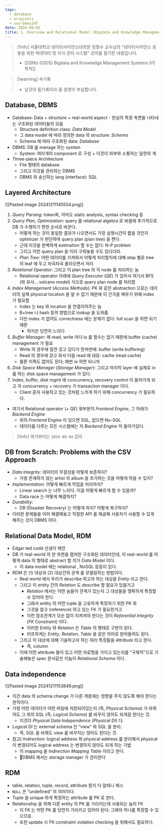 ```yaml
---
tags:
  - database
  - originals
  - snu-bkms24f
date: 2024-09-02
title: 1. Overview and Relational Model (Bigdata and Knowledge Management Systems 1, SNU GSDS)
---
```

> [!info] 서울대학교 데이터사이언스대학원 정형수 교수님의 "데이터사이언스 응용을 위한 빅데이터 및 지식 관리 시스템" 강의를 필기한 내용입니다.
> - [[(SNU GSDS) Bigdata and Knowledge Management Systems 01|목차]]

> [!warning] 속기록
> - 날것의 필기록이라 좀 설명이 부실합니다.

## Database, DBMS

- Database: Data + structure + real-world aspect - 현실의 특정 측면을 나타내는 구조화된 데이터들의 모음
	- Structure definition class: *Data Model*
	- 그 data model 에 따라 정의한 data 의 structure: *Schema*
	- Schema 에 따라 구조화된 data: *Database*
- DBMS: DB 를 manage 하는 system
	- System: 여러개의 component 로 구성 + 이것이 외부와 소통하는 일련의 계
- Three-piece Architecture
	- File 형태의 database
	- 그리고 이것을 관리하는 DBMS
	- DBMS 와 송신하는 lang (interface): SQL

## Layered Architecture

![[Pasted image 20241211145554.png]]

1. *Query Parsing*: token화, 아마도 static analysis, syntax checking 등
2. *Query Plan, Optimization*: query 를 relational algebra 로 바꿈에 추가적으로 DB 가 수행하기 편한 순서로 바꾼다.
	- 어떻게 하는 것이 동일한 결과가 나오면서도 가장 실행시간이 짧을 것인지 optimizer 가 판단하여 query plan (plan tree) 을 짠다.
	- 근데 이것을 완벽하게 estimation 할 수는 없다: N-P problem
	- 그리고 이런 query plan 을 미리 구워놓을 수도 있다더라.
	- *Plan Tree*: 어떤 데이터를 가져와서 어떻게 처리할지에 대해 step 별로 tree 의 leaf 에 두고 차곡차곡 올라오면서 처리
3. *Relational Operator*: 그리고 이 plan tree 의 각 node 를 처리하는 놈
	- Relational operator 아래에 *Query Executor* (*QE*) 가 있어서 여기서 BFS (와 유사... volcano model) 식으로 query plan node 를 처리함
4. *Index Management* (*Access Methods*): PK 와 같은 abstraction 으로는 데이터의 실제 physical location 을 알 수 없기 때문에 이 간극을 메우기 위해 index 가 필요함
	- Index 는 key 와 location 을 연결지어주는 놈
	- B+tree 나 hash 등의 방법으로 lookup 을 도와줌
	- 다만 index 가 없어도 correctness 에는 문제가 없다: full scan 을 하면 되기 때문
		- 하지만 당연히 느리다
5. *Buffer Manager*: 매 read, write 마다 io 를 할수는 없기 때문에 buffer (cache) management 가 필요
	- Write 의 경우에 잠깐 갖고 있다가 한꺼번에: buffer (write buffering)
	- Read 의 경우에 갖고 와서 다음 read 에 대응: cache (read cache)
	- 물론 이쪽도 없어도 된다; 매번 io 하면 되니까
6. *Disk Space Manager* (*Storage Manager*): 그리고 마지막 layer 에 실제로 io 를 하는 disk space management 가 있다.
7. Index, buffer, disk mgmt 에 concurrency, recovery control 이 들어가게 되고 저 concurrency + recovery 가 transaction manager 이다.
	- Client 혼자 사용하고 있는 것처럼 느끼게 하기 위해 concurrency 가 필요하다.
- 여기서 Relational operator (+ QE) 윗부분이 *Frontend Engine*, 그 아래가 *Backend Engine*
	- 위의 *Frontend Engine* 이 있으면 SQL, 없으면 No-SQL
	- 데이터를 다루는 모든 시스템에는 저 *Backend Engine* 이 들어가있다.

> [!info] 여기부터는 `2024-09-04` 강의

## DB from Scratch: Problems with the CSV Approach

- *Data Integrity*: 데이터의 무결성을 어떻게 보존하지?
	- 가령 존재하지 않는 artist 의 album 을 추가하는 것을 어떻게 막을 수 있지?
- *Implementation*: 어떻게 빠르게 작업을 처리하지?
	- Linear search 는 너무 느리다. 이걸 어떻게 빠르게 할 수 있을까?
	- Data race 는 어떻게 해결하지?
- *Durability*:
	- DR (Disaster Recovery) 는 어떻게 하지? 어떻게 복구하지?
- 이러한 문제들을 이미 해결해놓고 적절한 API 를 제공해 사용자가 사용할 수 있게 해주는 것이 DBMS 이다.

## Relational Data Model, RDM

- Edgar ted codd 선생이 제안
- DB 가 real-world 의 한 측면을 캡쳐한 구조화된 데이터인데, 이 real-world 를 어떻게 data 의 형태로 abstract 할 지가 *Data Model* 이다.
	- 이 data model 에는 relational , NoSQL 등등이 있다.
- RDM 은 (1) 대상과 (2) 대상간의 관계 를 모델링하는 방법이다.
	- Real world 에서 우리가 describe 하고자 하는 대상을 *Entity* 라고 한다.
	- 그리고 이 entity 간의 *Relation* 도 describe 할 필요가 있을거고
		- *Relation* 에서는 어떤 놈들이 관계가 있는지 그 대상들을 명확하게 특정할 수 있어야 한다.
		- 그래서 entity 의 어떤 tuple 을 고유하게 특정하기 위한 PK 와
		- 그것을 참고 (reference) 하고 있는 FK 가 필요한거고
		- 이런 참조관계가 모순 없이 지켜져야 한다는 것이 *Referential Integrity* (*FK Constraint*) 이다.
		- 이러한 *Entity* 와 *Relation* 은 *Table* 의 형태로 구현이 된다.
		- 러프하게는 *Entity*, *Relation*, *Table* 을 같은 의미로 받아들여도 된다.
	- 그리고 이 대상에 대해 기술하고자 하는 여러 특징들을 *Attribute* 라고 한다.
		- 즉, column
	- 이때 어떤 attribute 들이 있고 어떤 자료형을 가지고 있는지를 “구체적”으로 기술해놓은 spec 문서같은 이놈이 *Relational Schema* 이다.

## Data independence

![[Pasted image 20241211153849.png]]

- 이건 data 의 schema change 가 다른 계층에는 영향을 주지 않도록 해야 한다는 원칙이다.
- 가령 어떤 데이터가 어떤 파일에 저장되어있는지 (즉, *Physical Schema*) 가 바뀌어도 그 위의 SQL (즉, *Logical Schema*) 를 바꾸지 않아도 되게끔 한다는 것.
	- 이것이 *Physical Data Independence* (*Physical DI*) 다.
- *Logical DI* 는 external schema 인 “view” 와 SQL 을 분리:
	- 즉, SQL 을 바꿔도 view 를 바꾸지는 않아도 된다는 것.
- 참고) *Indirection*: logical address 와 physical address 를 분리해서 physical 이 변경되어도 logical address 는 변경하지 않아도 되게 하는 기법
	- 이 mapping 을 *Indirection Mapping Table* 이라고 한다.
	- DBMS 에서는 storage manager 가 관리한다

## RDM

- table, relation, tuple, record, attribute 뭔지 다 알테니 패스
- `NULL` 은 “undefined” 의 의미이다.
- Tuple 을 unique 하게 특정하는 attribute 를 PK 로 한다.
- Relationship 을 위해 다른 entity 의 PK 를 가리키는데 사용되는 놈이 FK
	- 이 FK 는 어떤 PK 를 당연히 가리키고 있어야 된다: 그래야 하나를 특정할 수 있으므로.
	- 또한 update 시 FK constraint violation checking 을 위해서도 필요하다.
